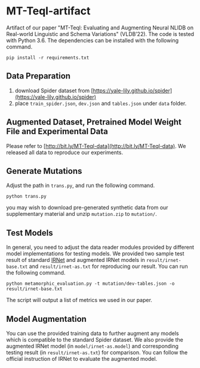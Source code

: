 # MT-Teql-artifact

Artifact of our paper "MT-Teql: Evaluating and Augmenting Neural NLIDB on Real-world Linguistic 
and Schema Variations" (VLDB’22). The code is tested with Python 3.6. The 
dependencies can be installed with the following command.

```shell
pip install -r requirements.txt
```


## Data Preparation

1. download Spider dataset from [https://yale-lily.github.io/spider](https://yale-lily.github.io/spider)
2. place ```train_spider.json```, ```dev.json``` and ```tables.json``` under ```data``` folder.

## Augmented Dataset, Pretrained Model Weight File and Experimental Data

Please refer to [http://bit.ly/MT-Teql-data](http://bit.ly/MT-Teql-data). We released all data to 
reproduce our experiments.

## Generate Mutations

Adjust the path in ```trans.py```, and run the following command.

```shell
python trans.py
```

you may wish to download pre-generated synthetic data from our supplementary material
and unzip ```mutation.zip``` to ```mutation/```.

## Test Models

In general, you need to adjust the data reader modules provided by different model 
implementations for testing models. We provided two sample test result of standard
[IRNet](https://github.com/microsoft/IRNet) and augmented IRNet models in 
```result/irnet-base.txt``` and ```result/irnet-as.txt``` for reproducing our result. 
You can run the following command.

```shell
python metamorphic_evaluation.py -t mutation/dev-tables.json -o result/irnet-base.txt
```

The script will output a list of metrics we used in our paper.

## Model Augmentation

You can use the provided training data to further augment any models which is compatible
to the standard Spider dataset. We also provide the augmented IRNet model 
(in ```model/irnet-as.model```) and corresponding testing result (in 
```result/irnet-as.txt```) for comparison. You can follow the official instruction 
of IRNet to evaluate the augmented model.
